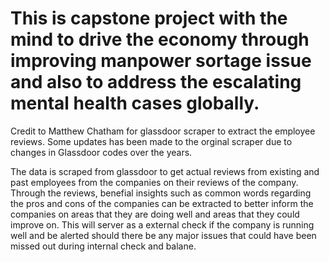 # This is capstone project with the mind to drive the economy through improving manpower sortage issue and also to address the escalating mental health cases globally.

Credit to Matthew Chatham for glassdoor scraper to extract the employee reviews. Some updates has been made to the orginal scraper due to changes in Glassdoor codes over the years.

The data is scraped from glassdoor to get actual reviews from existing and past employees from the companies on their reviews of the company. Through the reviews, benefial insights such as common words regarding the pros and cons of the companies can be extracted to better inform the companies on areas that they are doing well and areas that they could improve on. This will server as a external check if the company is running well and be alerted should there be any major issues that could have been missed out during internal check and balane.
